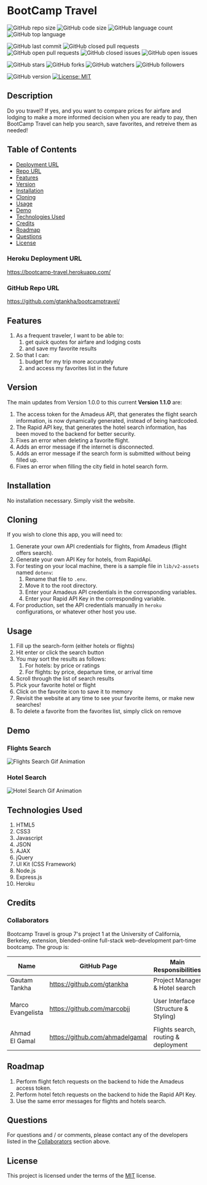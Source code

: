 # BootCamp Travel

![GitHub repo size](https://img.shields.io/github/repo-size/gtankha/bootcamptravel?style=plastic)
![GitHub code size](https://img.shields.io/github/languages/code-size/gtankha/bootcamptravel?style=plastic)
![GitHub language count](https://img.shields.io/github/languages/count/gtankha/bootcamptravel?style=plastic)
![GitHub top language](https://img.shields.io/github/languages/top/gtankha/bootcamptravel?style=plastic)

![GitHub last commit](https://img.shields.io/github/last-commit/gtankha/bootcamptravel?style=plastic)
![GitHub closed pull requests](https://img.shields.io/github/issues-pr-closed-raw/gtankha/bootcamptravel?color=green&style=plastic)
![GitHub open pull requests](https://img.shields.io/github/issues-pr-raw/gtankha/bootcamptravel?color=red&style=plastic)
![GitHub closed issues](https://img.shields.io/github/issues-closed-raw/gtankha/bootcamptravel?color=green&style=plastic)
![GitHub open issues](https://img.shields.io/github/issues-raw/gtankha/bootcamptravel?color=red&style=plastic)

![GitHub stars](https://img.shields.io/github/stars/gtankha/bootcamptravel?style=social)
![GitHub forks](https://img.shields.io/github/forks/gtankha/bootcamptravel?style=social)
![GitHub watchers](https://img.shields.io/github/watchers/gtankha/bootcamptravel?style=social)
![GitHub followers](https://img.shields.io/github/followers/gtankha?style=social)

![GitHub version](https://img.shields.io/github/package-json/v/gtankha/bootcamptravel?color=red&style=plastic)
[![License: MIT](https://img.shields.io/badge/License-MIT-yellow.svg)](https://opensource.org/licenses/MIT)

## Description
Do you travel? If yes, and you want to compare prices for airfare and lodging to make a more informed decision when you are ready to pay, then BootCamp Travel can help you search, save favorites, and retreive them as needed!

## Table of Contents
- [Deployment URL](#Heroku-Deployment-URL)
- [Repo URL](#GitHub-Repo-URL)
- [Features](#Features)
- [Version](#version)
- [Installation](#Installation)
- [Cloning](#Cloning)
- [Usage](#Usage)
- [Demo](#Demo)
- [Technologies Used](#Technologies-Used)
- [Credits](#Credits)
- [Roadmap](#Roadmap)
- [Questions](#Questions)
- [License](#License)

### Heroku Deployment URL
https://bootcamp-travel.herokuapp.com/

### GitHub Repo URL
https://github.com/gtankha/bootcamptravel/

## Features
1. As a frequent traveler, I want to be able to:
   1. get quick quotes for airfare and lodging costs
   1. and save my favorite results
1. So that I can:
   1. budget for my trip more accurately
   1. and access my favorites list in the future

## Version
The main updates from Version 1.0.0 to this current **Version 1.1.0** are:
1. The access token for the Amadeus API, that generates the flight search information, is now dynamically generated, instead of being hardcoded.
1. The Rapid API key, that generates the hotel search information, has been moved to the backend for better security.
1. Fixes an error when deleting a favorite flight.
1. Adds an error message if the internet is disconnected.
1. Adds an error message if the search form is submitted without being filled up.
1. Fixes an error when filling the city field in hotel search form.

## Installation
No installation necessary. Simply visit the website.

## Cloning
If you wish to clone this app, you will need to:

1. Generate your own API credentials for flights, from Amadeus (flight offers search).
1. Generate your own API Key for hotels, from RapidApi.
1. For testing on your local machine, there is a sample file in `lib/v2-assets` named `dotenv`:
   1. Rename that file to `.env`.
   1. Move it to the root directory.
   1. Enter your Amadeus API credentials in the corresponding variables.
   1. Enter your Rapid API Key in the corresponding variable.
1. For production, set the API credentials manually in `heroku` configurations, or whatever other host you use.

## Usage
1. Fill up the search-form (either hotels or flights)
1. Hit enter or click the search button
1. You may sort the results as follows:
   1. For hotels: by price or ratings
   1. For flights: by price, departure time, or arrival time
1. Scroll through the list of search results
1. Pick your favorite hotel or flight
1. Click on the favorite icon to save it to memory
1. Revisit the website at any time to see your favorite items, or make new searches!
1. To delete a favorite from the favorites list, simply click on remove

## Demo
### Flights Search
![Flights Search Gif Animation](./public/assets/images/flights-animation.gif)

### Hotel Search
![Hotel Search Gif Animation](./public/assets/images/hotels-animation.gif)

## Technologies Used
1. HTML5
1. CSS3
1. Javascript
1. JSON
1. AJAX
1. jQuery
1. UI Kit (CSS Framework)
1. Node.js
1. Express.js
1. Heroku

## Credits
### Collaborators
Bootcamp Travel is group 7's project 1 at the University of California, Berkeley, extension, blended-online full-stack web-development part-time bootcamp. The group is:

| Name              | GitHub Page                     | Main Responsibilities                | Main Files                               |
| ----------------- | ------------------------------- | ------------------------------------ | ---------------------------------------- |
| Gautam Tankha     | https://github.com/gtankha      | Project Manager & Hotel search       | `hotel.js`                               |
| Marco Evangelista | https://github.com/marcobjj     | User Interface (Structure & Styling) | `index.html`, `style.css`, & `script.js` |
| Ahmad El Gamal    | https://github.com/ahmadelgamal | Flights search, routing & deployment | `flights.js` & `server.js`               |

## Roadmap
1. Perform flight fetch requests on the backend to hide the Amadeus access token.
1. Perform hotel fetch requests on the backend to hide the Rapid API Key.
1. Use the same error messages for flights and hotels search.

## Questions
For questions and / or comments, please contact any of the developers listed in the [Collaborators](#collaborators) section above.
## License
This project is licensed under the terms of the [MIT](https://opensource.org/licenses/MIT) license.
